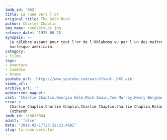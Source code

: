 ```yaml
---
tmdb_id: '962'
title: La ruée vers l'or
original_title: The Gold Rush
author: Charles Chaplin
img_name: rueeVersLor.jpg
release_date: '1925-06-25'
synopsis: >-
  Le célèbre assaut pour tout l'or de l'Oklahoma vu par l'un des maîtres du
  burlesque américain.
category: 
- Films
tags: 
- Aventure
- Comédie
- Drame
youtube_url: 'https://www.youtube.com/watch?v=nt-_DXC-aik'
vimeo_url: ''
archive_url: ''
webtorrent_magnet:
cast: 'Charlie Chaplin,Georgia Hale,Mack Swain,Tom Murray,Henry Bergman'
crew: >-
  Charlie Chaplin,Charlie Chaplin,Charlie Chaplin,Charlie Chaplin,Roland
  Totheroh
imdb_id: tt0015864
adult: 'false'
date: '2018-02-17T23:32:23.468Z'
slug: la-ruee-vers-lor
---
```

